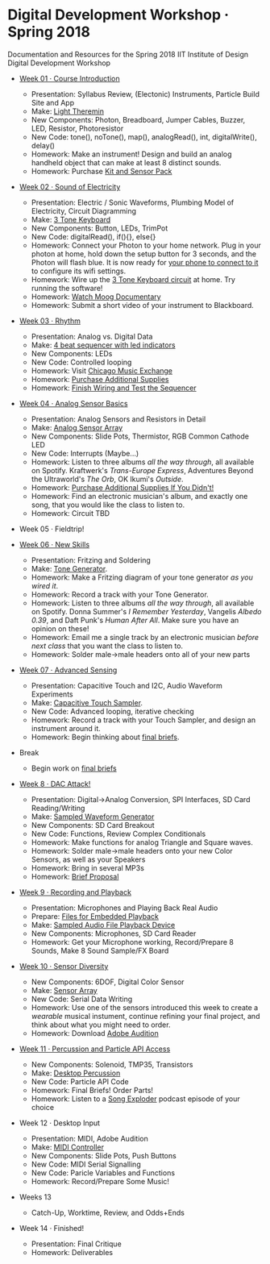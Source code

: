 # Digital Development Workshop · Spring 2018
Documentation and Resources for the Spring 2018 IIT Institute of Design Digital Development Workshop

- [Week 01 · Course Introduction](week01/README.md) 	
	
	- Presentation: Syllabus Review, (Electonic) Instruments, Particle Build Site and App
	- Make: [Light Theremin](week01/exercise.md)
	- New Components: Photon, Breadboard, Jumper Cables, Buzzer, LED, Resistor, Photoresistor
	- New Code: tone(), noTone(), map(), analogRead(), int, digitalWrite(), delay()
	- Homework: Make an instrument! Design and build an analog handheld object that can make at least 8 distinct sounds.
	- Homework: Purchase [Kit and Sensor Pack](https://www.amazon.com/Elegoo-Electronics-Potentiometer-tie-points-Breadboard/dp/B01ERPEMAC/ref=sr_1_3?ie=UTF8&qid=1516139490&sr=8-3&keywords=electronics+kit)

- [Week 02 · Sound of Electricity](week02/README.md) 	
	- Presentation: Electric / Sonic Waveforms, Plumbing Model of Electricity, Circuit Diagramming
	- Make: [3 Tone Keyboard](week02/exercise.md)
	- New Components: Button, LEDs, TrimPot
	- New Code: digitalRead(), if(){}, else{}
	- Homework: Connect your Photon to your home network. Plug in your photon at home, hold down the setup button for 3 seconds, and the Photon will flash blue. It is now ready for [your phone to connect to it](https://docs.particle.io/guide/getting-started/start/photon/) to configure its wifi settings. 
	- Homework: Wire up the [3 Tone Keyboard circuit](week02/exercise.md) at home. Try running the software! 
	- Homework: [Watch Moog Documentary](https://www.youtube.com/watch?v=XRg8R-00mjs)
	- Homework: Submit a short video of your instrument to Blackboard.

- [Week 03 · Rhythm](week03/README.md) 	
	- Presentation: Analog vs. Digital Data
	- Make: [4 beat sequencer with led indicators](week03/exercise.md)
	- New Components: LEDs
	- New Code: Controlled looping
	- Homework: Visit [Chicago Music Exchange](https://www.chicagomusicexchange.com)
	- Homework: [Purchase Additional Supplies](https://www.adafruit.com/wishlists/455653)
	- Homework: [Finish Wiring and Test the Sequencer](week03/exercise.md)

- [Week 04 · Analog Sensor Basics](week04/README.md) 	
	- Presentation: Analog Sensors and Resistors in Detail
	- Make: [Analog Sensor Array](week04/exercise.md)
	- New Components: Slide Pots, Thermistor, RGB Common Cathode LED
	- New Code: Interrupts (Maybe...)
	- Homework: Listen to three albums *all the way through*, all available on Spotify. Kraftwerk's *Trans-Europe Express*, Adventures Beyond the Ultraworld's *The Orb*, OK Ikumi's *Outside*. 
	- Homework: [Purchase Additional Supplies If You Didn't!](https://www.adafruit.com/wishlists/455653)
	- Homework: Find an electronic musician's album, and exactly one song, that you would like the class to listen to.
	- Homework: Circuit TBD

- Week 05 · Fieldtrip!

- [Week 06 · New Skills](week06/README.md) 	

	- Presentation: Fritzing and Soldering
	- Make: [Tone Generator](week06/exercise.md).
	- Homework: Make a Fritzing diagram of your tone generator *as you wired it*. 
	- Homework: Record a track with your Tone Generator. 
	- Homework: Listen to three albums *all the way through*, all available on Spotify. Donna Summer's *I Remember Yesterday*, Vangelis *Albedo 0.39*, and Daft Punk's *Human After All*. Make sure you have an opinion on these!
	- Homework: Email me a single track by an electronic musician *before next class* that you want the class to listen to.
	- Homework: Solder male->male headers onto all of your new parts

- [Week 07 · Advanced Sensing](week07/README.md) 	

	- Presentation: Capacitive Touch and I2C, Audio Waveform Experiments
	- Make: [Capacitive Touch Sampler](week07/exercise.md).
	- New Code: Advanced looping, iterative checking
	- Homework: Record a track with your Touch Sampler, and design an instrument around it.
	- Homework: Begin thinking about [final briefs](briefs.md).


- Break 
	- Begin work on [final briefs](briefs.md) 

 - [Week 8 · DAC Attack!](week08/README.md)
 	- Presentation: Digital->Analog Conversion, SPI Interfaces, SD Card Reading/Writing
 	- Make: [Sampled Waveform Generator](week08/exercise.md)
	- New Components: SD Card Breakout
	- New Code: Functions, Review Complex Conditionals
	- Homework: Make functions for analog Triangle and Square waves.
	- Homework: Solder male->male headers onto your new Color Sensors, as well as your Speakers
	- Homework: Bring in several MP3s
	- Homework: [Brief Proposal](briefs.md)

 - [Week 9 · Recording and Playback](week09/README.md)
	- Presentation: Microphones and Playing Back Real Audio
	- Prepare: [Files for Embedded Playback](week09/prep.md)
 	- Make: [Sampled Audio File Playback Device](week09/exercise.md)
	- New Components: Microphones, SD Card Reader
	- Homework: Get your Microphone working, Record/Prepare 8 Sounds, Make 8 Sound Sample/FX Board

- [Week 10 · Sensor Diversity](week10/README.md)
	- New Components: 6DOF, Digital Color Sensor
	- Make: [Sensor Array](week10/exercise.md)
	- New Code: Serial Data Writing
	- Homework: Use one of the sensors introduced this week to create a *wearable* musical instument, continue refining your final project, and think about what you might need to order.
	- Homework: Download [Adobe Audition](https://www.adobe.com/products/audition.html?sdid=KKQPG&mv=search&s_kwcid=AL!3085!3!247410221515!e!!g!!adobe%20audition&ef_id=WsP@DAAABTAZ-QGq:20180403221956:s)

- [Week 11 · Percussion and Particle API Access](week11/README.md)
	- New Components: Solenoid, TMP35, Transistors
	- Make: [Desktop Percussion](week11/exercise.md)
	- New Code: Particle API Code
	- Homework: Final Briefs! Order Parts!
	- Homework: Listen to a [Song Exploder](http://songexploder.net) podcast episode of your choice

 - Week 12 · Desktop Input
	- Presentation: MIDI, Adobe Audition
	- Make: [MIDI Controller](http://www.instructables.com/id/Arduino-MIDI-Controller/)
	- New Components: Slide Pots, Push Buttons
	- New Code: MIDI Serial Signalling
	- New Code: Paricle Variables and Functions
	- Homework: Record/Prepare Some Music!

- Weeks 13
	- Catch-Up, Worktime, Review, and Odds+Ends

- Week 14 · Finished!
	- Presentation: Final Critique
	- Homework: Deliverables


